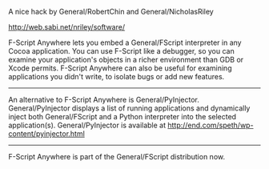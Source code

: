 A nice hack by General/RobertChin and General/NicholasRiley

http://web.sabi.net/nriley/software/

F-Script Anywhere lets you embed a General/FScript interpreter in any Cocoa application. You can use F-Script like a debugger, so you can examine your application's objects in a richer environment than GDB or Xcode permits. F-Script Anywhere can also be useful for examining applications you didn't write, to isolate bugs or add new features. 

----

An alternative to F-Script Anywhere is General/PyInjector. General/PyInjector displays a list of running applications and dynamically inject both General/FScript and a Python interpreter into the selected application(s). General/PyInjector is available at http://end.com/speth/wp-content/pyinjector.html

----

F-Script Anywhere is part of the General/FScript distribution now.